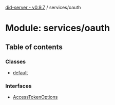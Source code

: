 [did-server - v0.9.7](../README.md) / services/oauth

# Module: services/oauth

## Table of contents

### Classes

- [default](../classes/services_oauth.default.md)

### Interfaces

- [AccessTokenOptions](../interfaces/services_oauth.accesstokenoptions.md)

